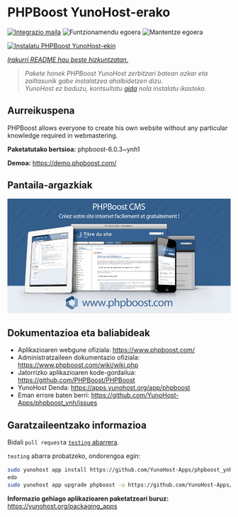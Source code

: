 <!--
Ohart ongi: README hau automatikoki sortu da <https://github.com/YunoHost/apps/tree/master/tools/readme_generator>ri esker
EZ editatu eskuz.
-->

# PHPBoost YunoHost-erako

[![Integrazio maila](https://dash.yunohost.org/integration/phpboost.svg)](https://dash.yunohost.org/appci/app/phpboost) ![Funtzionamendu egoera](https://ci-apps.yunohost.org/ci/badges/phpboost.status.svg) ![Mantentze egoera](https://ci-apps.yunohost.org/ci/badges/phpboost.maintain.svg)

[![Instalatu PHPBoost YunoHost-ekin](https://install-app.yunohost.org/install-with-yunohost.svg)](https://install-app.yunohost.org/?app=phpboost)

*[Irakurri README hau beste hizkuntzatan.](./ALL_README.md)*

> *Pakete honek PHPBoost YunoHost zerbitzari batean azkar eta zailtasunik gabe instalatzea ahalbidetzen dizu.*  
> *YunoHost ez baduzu, kontsultatu [gida](https://yunohost.org/install) nola instalatu ikasteko.*

## Aurreikuspena

PHPBoost allows everyone to create his own website without any particular knowledge required in webmastering.

**Paketatutako bertsioa:** phpboost-6.0.3~ynh1

**Demoa:** <https://demo.phpboost.com/>

## Pantaila-argazkiak

![PHPBoost(r)en pantaila-argazkia](./doc/screenshots/screenshot.png)

## Dokumentazioa eta baliabideak

- Aplikazioaren webgune ofiziala: <https://www.phpboost.com/>
- Administratzaileen dokumentazio ofiziala: <https://www.phpboost.com/wiki/wiki.php>
- Jatorrizko aplikazioaren kode-gordailua: <https://github.com/PHPBoost/PHPBoost>
- YunoHost Denda: <https://apps.yunohost.org/app/phpboost>
- Eman errore baten berri: <https://github.com/YunoHost-Apps/phpboost_ynh/issues>

## Garatzaileentzako informazioa

Bidali `pull request`a [`testing` abarrera](https://github.com/YunoHost-Apps/phpboost_ynh/tree/testing).

`testing` abarra probatzeko, ondorengoa egin:

```bash
sudo yunohost app install https://github.com/YunoHost-Apps/phpboost_ynh/tree/testing --debug
edo
sudo yunohost app upgrade phpboost -u https://github.com/YunoHost-Apps/phpboost_ynh/tree/testing --debug
```

**Informazio gehiago aplikazioaren paketatzeari buruz:** <https://yunohost.org/packaging_apps>
